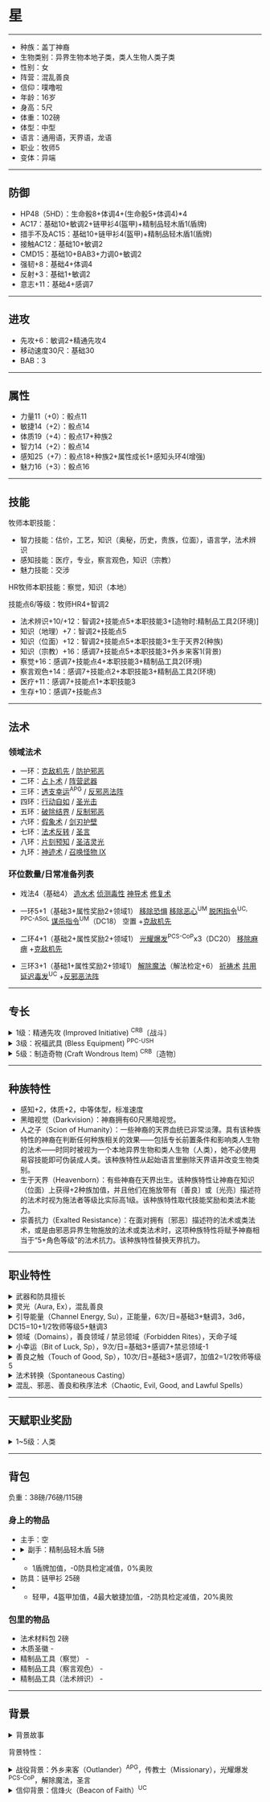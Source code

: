 # 星

----

- 种族：盖丁神裔
- 生物类别：异界生物本地子类，类人生物人类子类
- 性别：女
- 阵营：混乱善良
- 信仰：噗噜啦
- 年龄：16岁
- 身高：5尺
- 体重：102磅
- 体型：中型
- 语言：通用语，天界语，龙语
- 职业：牧师5
- 变体：异端

----

## 防御

- HP48（5HD）：生命骰8+体调4+(生命骰5+体调4)\*4
- AC17：基础10+敏调2+链甲衫4(盔甲)+精制品轻木盾1(盾牌)
- 措手不及AC15：基础10+链甲衫4(盔甲)+精制品轻木盾1(盾牌)
- 接触AC12：基础10+敏调2
- CMD15：基础10+BAB3+力调0+敏调2
- 强韧+8：基础4+体调4
- 反射+3：基础1+敏调2
- 意志+11：基础4+感调7

----

## 进攻

- 先攻+6：敏调2+精通先攻4
- 移动速度30尺：基础30
- BAB：3

----

## 属性

- 力量11（+0）：骰点11
- 敏捷14（+2）：骰点14
- 体质19（+4）：骰点17+种族2
- 智力14（+2）：骰点14
- 感知25（+7）：骰点18+种族2+属性成长1+感知头环4(增强)
- 魅力16（+3）：骰点16

----

## 技能

牧师本职技能：
- 智力技能：估价，工艺，知识（奥秘，历史，贵族，位面），语言学，法术辨识
- 感知技能：医疗，专业，察言观色，知识（宗教）
- 魅力技能：交涉

HR牧师本职技能：察觉，知识（本地）

技能点6/等级：牧师HR4+智调2

- 法术辨识+10/+12：智调2+技能点5+本职技能3+[造物时:精制品工具2(环境)]
- 知识（地理）+7：智调2+技能点5
- 知识（位面）+12：智调2+技能点5+本职技能3+生于天界2(种族)
- 知识（宗教）+16：感调7+技能点5+本职技能3+外乡来客1(背景)
- 察觉+16：感调7+技能点4+本职技能3+精制品工具2(环境)
- 察言观色+14：感调7+技能点2+本职技能3+精制品工具2(环境)
- 医疗+11：感调7+技能点1+本职技能3
- 生存+10：感调7+技能点3

----

## 法术

### 领域法术

- 一环：[克敌机先](https://xiaoxiaomeow.github.io/pathfinder/spell?spell=true%20strike) / [防护邪恶](https://xiaoxiaomeow.github.io/pathfinder/spell?spell=protection%20from%20evil)
- 二环：[占卜术](https://xiaoxiaomeow.github.io/pathfinder/spell?spell=augury) / [阵营武器](https://xiaoxiaomeow.github.io/pathfinder/spell?spell=align%20weapon)
- 三环：[透支幸运](https://xiaoxiaomeow.github.io/pathfinder/spell?spell=borrow%20fortune)<sup>APG</sup> / [反邪恶法阵](https://xiaoxiaomeow.github.io/pathfinder/spell?spell=magic%20circle%20against%20evil)
- 四环：[行动自如](https://xiaoxiaomeow.github.io/pathfinder/spell?spell=freedom%20of%20movement) / [圣光击](https://xiaoxiaomeow.github.io/pathfinder/spell?spell=holy%20smite)
- 五环：[破除结界](https://xiaoxiaomeow.github.io/pathfinder/spell?spell=break%20enchantment) / [反制邪恶](https://xiaoxiaomeow.github.io/pathfinder/spell?spell=dispel%20evil)
- 六环：[假象术](https://xiaoxiaomeow.github.io/pathfinder/spell?spell=mislead) / [剑刃护壁](https://xiaoxiaomeow.github.io/pathfinder/spell?spell=blade%20barrier)
- 七环：[法术反转](https://xiaoxiaomeow.github.io/pathfinder/spell?spell=spell%20turning) / [圣言](https://xiaoxiaomeow.github.io/pathfinder/spell?spell=holy%20word)
- 八环：[片刻预知](https://xiaoxiaomeow.github.io/pathfinder/spell?spell=moment%20of%20prescience) / [圣洁灵光](https://xiaoxiaomeow.github.io/pathfinder/spell?spell=holy%20aura)
- 九环：[神迹术](https://xiaoxiaomeow.github.io/pathfinder/spell?spell=miracle) / [召唤怪物 IX](https://xiaoxiaomeow.github.io/pathfinder/spell?spell=summon%20monster%209)

### 环位数量/日常准备列表

- 戏法4（基础4）
[造水术](https://xiaoxiaomeow.github.io/pathfinder/spell?spell=create%20water)
[侦测毒性](https://xiaoxiaomeow.github.io/pathfinder/spell?spell=detect%20poison)
[神导术](https://xiaoxiaomeow.github.io/pathfinder/spell?spell=guidance)
[修复术](https://xiaoxiaomeow.github.io/pathfinder/spell?spell=mending)

- 一环5+1（基础3+属性奖励2+领域1）
[移除恐惧](https://xiaoxiaomeow.github.io/pathfinder/spell?spell=remove%20fear)
[移除恶心](https://xiaoxiaomeow.github.io/pathfinder/spell?spell=remove%20sickness)<sup>UM</sup>
[脱困指令](https://xiaoxiaomeow.github.io/pathfinder/spell?spell=liberating%20command)<sup>UC, PPC-ASoL</sup>
[谋杀指令](https://xiaoxiaomeow.github.io/pathfinder/spell?spell=murderous%20command)<sup>UM</sup>（DC18）
空置
+[克敌机先](https://xiaoxiaomeow.github.io/pathfinder/spell?spell=true%20strike)

- 二环4+1（基础2+属性奖励2+领域1）
[光耀爆发](https://xiaoxiaomeow.github.io/pathfinder/spell?spell=burst%20of%20radiance)<sup>PCS-CoP</sup>x3（DC20）
[移除麻痹](https://xiaoxiaomeow.github.io/pathfinder/spell?spell=remove%20paralysis)
+[克敌机先](https://xiaoxiaomeow.github.io/pathfinder/spell?spell=true%20strike)

- 三环3+1（基础1+属性奖励2+领域1）
[解除魔法](https://xiaoxiaomeow.github.io/pathfinder/spell?spell=dispel%20magic)（解法检定+6）
[祈祷术](https://xiaoxiaomeow.github.io/pathfinder/spell?spell=prayer)
[共用延迟毒发](https://xiaoxiaomeow.github.io/pathfinder/spell?spell=delay%20poison,%20communal)<sup>UC</sup>
+[反邪恶法阵](https://xiaoxiaomeow.github.io/pathfinder/spell?spell=magic%20circle%20against%20evil)

----

## 专长

<details>
<summary>
1级：精通先攻 (Improved Initiative) <sup>CRB</sup>〔战斗〕
</summary>

你对战斗的反应很快，使你能够迅速对危险做出反应。

专长效果: 先攻检定获得+4加值。
</details>

<details>
<summary>
3级：祝福武具 (Bless Equipment) <sup>PPC-USH</sup>
</summary>

通过接触，你可以祝福武具，给予它们魔法能力。

先决条件: 施法者等级3级，引导能量职业能力。

专长效果: 用一个标准动作，你可以花费引导能量次数接触一个单独的武器、护甲或盾牌，临时给予它们一些特殊能力。给予的能力不同，会花费不同的引导次数，具体见表，同时你必须满足该能力所需要的施法者等级。

祝福的持续轮数等同于你引导能量的股数（例如3d6的引导就持续3轮），在该时限内被祝福的武具视为拥有该能力。如果被祝福的武具使用者非自愿，则需要进行一个豁免对抗引导能量能力（针对引导能量的豁免和抗力如常生效）。若该生物豁免成功，则引导次数消耗而祝福无效。

只有魔法和精制品武器、护甲、盾牌可以被该专长祝福。在祝福精制品武具时，会额外消耗1次引导次数使该武具在时限内变成+1魔法武具。

同一时间你只能祝福1件武具。被重复祝福的一件武具，新的祝福效果会替换掉旧的祝福效果，持续时间重置为新的效果。

<table><tbody><tr><th>武器祝福</th><th>使用引导次数</th><th>施法者等级需求</th></tr><tr><td>破敌（祝福时选择类型）</td><td>2</td><td>3</td></tr><tr><td>幽冥</td><td>2</td><td>3</td></tr><tr><td>瓦解</td><td>3</td><td>6</td></tr><tr><td>命潮</td><td>3</td><td>6</td></tr><tr><td>抵消</td><td>4</td><td>9</td></tr></tbody></table>

<table><tbody><tr><th>护甲/盾牌祝福</th><th>使用引导次数</th><th>施法者等级需求</th></tr><tr><td>拒亡</td><td>2</td><td>3</td></tr><tr><td>止血</td><td>2</td><td>3</td></tr><tr><td>幽冥</td><td>3</td><td>6</td></tr><tr><td>操灵</td><td>4</td><td>9</td></tr></tbody></table>
</details>

<details>
<summary>
5级：制造奇物 (Craft Wondrous Item)  <sup>CRB</sup>〔造物〕
</summary>

你能制造奇物，一种魔法物品。

先决条件: 施法者等级3级。

专长效果: 你能制造多种魔法奇物。奇物的每1000gp基本价格将使制造时间延长1天。加工所需耗材的价值为成品价格的一半。更多信息请参见魔法物品规则。你还能修理那些损坏的奇物。修理耗费一半制造该物品所需的原料和时间。
</details>

<!--
- 1级：精通先攻 -> 15级重训为Outer Planes Traveler
- 3级：祝福武具 -> 15级重训为专攻塑能
- 5级：制造奇物 -> 15级重训为专精颂圣
- 7级：超魔法顽强
- 9级：制造权杖 -> 15级重训为塑能刺青
- 11级：超魔法甄选
- 13级：超魔法？
- 15级：完全法术（颂圣）
- 17级：额外背景
-->

----

## 种族特性

- 感知+2，体质+2，中等体型，标准速度
- 黑暗视觉（Darkvision）：神裔拥有60尺黑暗视觉。
- 人之子（Scion of Humanity）：一些神裔的天界血统已非常淡薄。具有该种族特性的神裔在判断任何种族相关的效果——包括专长前置条件和影响类人生物的法术——时同时被视为一个本地异界生物和类人生物（人类），她不必使用易容技能即可伪装成人类。该种族特性从起始语言里删除天界语并改变生物类别。
- 生于天界（Heavenborn）：有些神裔在天界出生。该种族特性让神裔在知识（位面）上获得+2种族加值，并且他们在施放带有〔善良〕或〔光亮〕描述符的法术时视为施法者等级比实际高1级。该种族特性取代技能奖励和类法术能力。
- 崇善抗力（Exalted Resistance）：在面对拥有〔邪恶〕描述符的法术或类法术，或是由邪恶异界生物施放的法术或类法术时，这项种族特性将赋予神裔相当于“5+角色等级”的法术抗力。该种族特性替换天界抗力。

----

## 职业特性

<details>
<summary>
武器和防具擅长
</summary>

牧师擅长使用所有简易武器、轻甲、中甲以及盾牌（塔盾除外）。牧师此外还擅长他的神祇偏好的武器。

异端不额外擅长他们神祇的偏好武器，不过他仍然可以透过专长或兼职学会它，并且在使用上也不会承受减值。
</details>

<details>
<summary>
灵光（Aura, Ex），混乱善良
</summary>
信奉混乱、邪恶、善良或秩序神祇的牧师拥有和神祇阵营相同的灵光（见‘侦测邪恶（Detect Evil）’法术的说明）。
</details>

<details>
<summary>
引导能量（Channel Energy, Su），正能量，6次/日=基础3+魅调3，3d6，DC15=10+1/2牧师等级5+魅调3
</summary>

无论阵营，任何牧师都能通过圣徽(或邪徽)来释放源自信仰的能量波。这种能量可以用来治疗或者造成伤害，取决于能量类型和目标物种。一个善良牧师（或者信奉善良神）引导正能量，可以伤害不死生物或者用于治疗活物。一个邪恶牧师（或者信奉邪恶神）引导负能量，用于对活物造成伤害或者治疗不死生物。信奉中立神的中立牧师（或者无神牧师）必须选择引导正能量还是负能量，一旦确定不能更改。这个选择还决定牧师是自发治疗法术还是造成伤害法术。

引导能量是以牧师为中心半径30尺的爆发范围，影响同一类的所有生物（活物或是不死生物）。造成和治疗的伤害等于“1d6+每比1级多2牧师等级1d6”（3级2d6，5级3d6，以此类推）。生物可以通过意志豁免来降低一半伤害，DC是“10+1/2牧师等级+魅力修正”。治疗的能量不能使生命超过最大生命值，多余的会被浪费掉。牧师每天能够引导能量的次数相当于“3+魅力修正”。这是一个不会引起借机攻击的标准动作，牧师可以选择自己是否包含在内。牧师必须能亮出圣徽以使用这个能力。
</details>
</details>

<details>
<summary>
领域（Domains），善良领域 / 禁忌领域（Forbidden Rites），天命子域
</summary>

牧师的神和阵营，决定他能够使用什么法术、他的价值观和别人怎么看他。牧师选择他的神的两个领域，当他的阵营对应的时候，可以选择阵营领域（秩序、混乱、善良、邪恶）。如果牧师不信奉特定的神，他依然可以选择两个领域来代表他的灵性倾向和能力（交由GM决定）。但仍须遵守阵营领域的限制。每个领域授予一些领域能力，取决于牧师等级，在每个法术等级都有领域法术栏位，可以用来准备其中一个领域的法术。如果某个领域法术不在牧师法术列表上，便只能使用领域法术栏位准备该法术。领域法术不能用来自发转化。此外，牧师得到他领域中列出的能力，如果他等级够高的话。除非另有说明，使用领域能力是一个标准动作。

异端可以从他神祇的领域列表中选择一个领域，然后从领域列表外选择第二个。第二个领域如果是阵营领域，则不能和异端本身的阵营相违背。从第二个领域中得到领域力量时，异端的职业等级、感知和魅力属性都被视为比平常低2（等级最低1级），此效果影响能力取得的条件、豁免DC和每日可用次数。这也代表他必须比正常等级高2级才有办法拿到第二个领域的领域法术。如果第二领域带来额外的本职技能，这个职业技能如常作用；在其他方面，第二领域运作如同正常的牧师领域。
</details>

<details>
<summary>
小幸运（Bit of Luck, Sp），9次/日=基础3+感调7+禁忌领域-1
</summary>
你可以用一个标准动作碰触一个自愿的生物，使其沾到点运气。在接下来一轮中，目标任何时候投掷一个D20，都可以投两次并选择其中较好的结果。每日你可以使用本能力的次数为“3+感知修正”。
</details>

<details>
<summary>
善良之触（Touch of Good, Sp），10次/日=基础3+感调7，加值2=1/2牧师等级5
</summary>
你能用一个标准动作来接触一个生物，使之在1轮中的攻击、技能、属性、豁免检定获得你牧师等级的一半加值（最小1）。你每天可以使用此能力次数“3+感知修正”。
</details>

<details>
<summary>
法术转换（Spontaneous Casting）
</summary>
善良牧师（或信仰善良神祇的中立牧师）可以将事先准备好的法术（祷念和领域法术不可）临时转换成医疗法术，即使他事前并未准备该医疗法术也可。此时，牧师会“失掉”一个准备好的法术，换得一个同环级（或较低环级）的‘治疗伤害’法术。邪恶牧师（或信仰邪恶神祇的中立牧师）不能将法术转换成医疗法术，但却可以转换成‘造成伤害’法术。信仰中立神祇的中立牧师可以在上述两种法术转换中择其一，但是做出决定之后便再也无法改变。此选择亦决定该中立牧师能引导正能量还是负能量。
</details>

<details>
<summary>
混乱、邪恶、善良和秩序法术（Chaotic, Evil, Good, and Lawful Spells）
</summary>
牧师无法施展与神祇或本身阵营相反的法术。对应阵营的法术会有相关描述符加以识别。
</details>

----

## 天赋职业奖励

<details>
<summary>
1~5级：人类
</summary>
克服异界生物法术抗力的施法者等级检定+1。
</details>

----

## 背包

负重：38磅/76磅/115磅

### 身上的物品


- 主手：空
- <details><summary>副手：精制品轻木盾 5磅</summary>你必须将轻钢盾在前臂上束紧才能使用它。轻钢盾的持盾手可以抓握其他的物品，但仍然不足以灵活到持用另一把武器。无论是木质还是钢制，轻盾在用于防御和攻击的数据上是一样的，只是法术和一些能力（如‘锈蚀爪’法术）对盾牌的效果有所不同。德鲁伊可以无惩罚地使用轻木盾，而不能使用轻钢盾。</details>
- - 1盾牌加值，-0防具检定减值，0%奥败
- 防具：链甲衫 25磅
- - 轻甲，4盔甲加值，4最大敏捷加值，-2防具检定减值，20%奥败

### 包里的物品

- 法术材料包 2磅
- 木质圣徽 -
- 精制品工具（察觉） -
- 精制品工具（察言观色） -
- 精制品工具（法术辨识） -

----

## 背景

<details>
<summary>
背景故事
</summary>

星出生在北极星，星的父母都是黛丝娜的信徒，在北极星上有一栋大房子，他们在北极星、极乐境和涅槃桃源之间的若干传送门中奔波，与驻留在这些位面的高级冒险者贸易魔法物品，偶尔会跟随高级冒险者去物质位面补充货物。

星小时候会跟着父母被带去极乐境和涅槃桃源，但比起北极星，星不太喜欢呆在这两个位面，也许是由于光照太过强烈，抬起头来看不到一闪一闪的星星。

星长大一点之后，星的父母从物质位面那里搞来了一个精密的250倍天文望远镜当作星的生日礼物。于是星之后就在父母外出工作的时候呆在自己家的阳台上，整天看着星空，记录着每一颗星星的运动轨迹。

在一系列冗长的计算之后，星找到了一颗特殊的星星：它在星空上到自己的距离，和每星空周期的运动轨迹永远都不会变，而其它星星都或多或少地随着时间改变着自己的划过星空的方向。

星和父母分享这个天才发现之后，她被介绍给了一个父母认识的普露拉的牧师，星从她那里学到了许多许多天文知识，包括那个星星叫做“太阳”，而星所居住的北极星就是被黛丝娜显现在物质位面上，和太阳永远保持相对位置不变，用作指引葛拉利昂上旅行者的信标。

星决定亲自去这个特殊的星星看一看，于是跟着牧师的小队在一次异界传送中到达了葛拉利昂。星惊讶于这个崭新的世界，它的昼夜和季节交替，以及那一颗叫做“太阳”的星星居然能发出如此强烈的光芒，照亮整个世界。

只是刚刚跟着学到了一个牧师职业等级的星很快发现自己根本没法和牧师的小队一起旅行，她只能在小队惩恶扬善的时候躲到半位面里面，如果偷偷跑出来只会浪费掉小队价值5000gp的钻石尘。于是在小队的推荐下她加入了一个叫做“探险者协会”的组织，在那里可以找到和她实力相仿的成员一起探索这个世界。

小队把星送到了马格尼玛，那里有一个叫做“北极星塔”的黛丝娜祭坛，在那里星过上了白天睡大觉并鸽掉探险者协会的大部分任务，晚上起来看星星的生活，并开始进行以一个新的视点重新记录星星的轨迹并和之前的观测结果一一对应起来的漫长工作。

比起马格尼玛探险者协会的其它成员，星对在北极星塔工作的黛丝娜牧师Bevaluu Zimantiu更熟悉，她也为星在北极星塔修建了一个天花板完全由玻璃制成的房间，用于观察星空和进行普露拉的宗教仪典和宣传活动。

</details>

背景特性：

<details>
<summary>
战役背景：外乡来客（Outlander）<sup>APG</sup>，传教士（Missionary），光耀爆发<sup>PCS-CoP</sup>，解除魔法，圣言
</summary>
在受到神启、得知此地需要你的信仰——却不知具体需要何物之后，你决定来到这个小镇，看看能否传播自己的信仰。你的知识（宗教）检定获得+1背景加值，并且总能将知识（宗教）视为你的本职技能。如果你施展神术，从你的法术列表中选择3个法术。你对这些法术了熟于心，在施放它们时施法者等级+1，同时豁免DC+1（如果有豁免）。
</details>

<details>
<summary>
信仰背景：信烽火（Beacon of Faith）<sup>UC</sup>
</summary>
你的信仰之力清楚而坚定。每日1次，在使用领域或裁决域的神授力量、或施展一个领域法术时，你能够以一个自由动作令自己的施法者等级视为高于实际2级。
</details>
